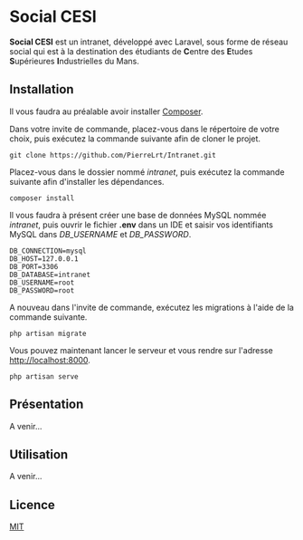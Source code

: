 # Social CESI

**Social CESI** est un intranet, développé avec Laravel, sous forme de réseau social qui est à la destination des étudiants de **C**entre des **E**tudes **S**upérieures **I**ndustrielles du Mans.

## Installation

Il vous faudra au préalable avoir installer [Composer](https://getcomposer.org).

Dans votre invite de commande, placez-vous dans le répertoire de votre choix, puis exécutez la commande suivante afin de cloner le projet.


```
git clone https://github.com/PierreLrt/Intranet.git
```

Placez-vous dans le dossier nommé *intranet*, puis exécutez la commande suivante afin d'installer les dépendances.

```
composer install
```

Il vous faudra à présent créer une base de données MySQL nommée *intranet*, puis ouvrir le fichier **.env** dans un IDE et saisir vos identifiants MySQL dans *DB_USERNAME* et *DB_PASSWORD*.

```
DB_CONNECTION=mysql
DB_HOST=127.0.0.1
DB_PORT=3306
DB_DATABASE=intranet
DB_USERNAME=root
DB_PASSWORD=root
```

A nouveau dans l'invite de commande, exécutez les migrations à l'aide de la commande suivante.

```
php artisan migrate
```

Vous pouvez maintenant lancer le serveur et vous rendre sur l'adresse [http://localhost:8000](http://localhost:8000).


```
php artisan serve
```

## Présentation

A venir...


## Utilisation

A venir...

## Licence
[MIT](https://choosealicense.com/licenses/mit/)
